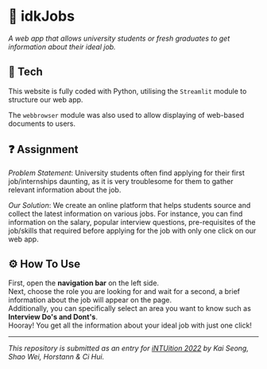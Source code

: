 # 🏢 idkJobs
*A web app that allows university students or fresh graduates to get information about their ideal job.*

## 🧪 Tech

This website is fully coded with Python, utilising the `Streamlit` module to structure our web app.  

The `webbrowser` module was also used to allow displaying of web-based documents to users.

## ❓ Assignment

*Problem Statement*: University students often find applying for their first job/internships daunting, as it is very troublesome for them to gather relevant information about the job.

*Our Solution*: We create an online platform that helps students source and collect the latest information on various jobs. For instance, you can find information on the salary, popular interview questions, pre-requisites of the job/skills that required before applying for the job with only one click on our web app.

## ⚙ How To Use
First, open the **navigation bar** on the left side.  
Next, choose the role you are looking for and wait for a second, a brief information about the job will appear on the page.  
Additionally, you can specifically select an area you want to know such as **Interview Do's and Dont's**.  
Hooray! You get all the information about your ideal job with just one click!

---
*This repository is submitted as an entry for [iNTUition 2022](https://intuition.ieeentu.com/) by Kai Seong, Shao Wei, Horstann & Ci Hui.*

